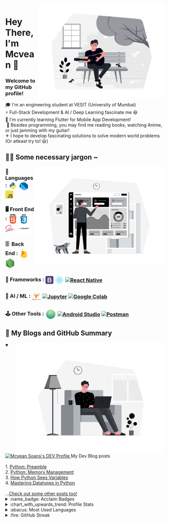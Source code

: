 <img align="right" src="assets/hobby.svg" height="300" />

# Hey There, I'm Mcvean :wave:

### Welcome to my GitHub profile!

:mortar_board: I'm an engineering student at VESIT (University of Mumbai) <br>
:zap: Full-Stack Development &amp; AI / Deep Learning fascinate me :laughing: <br>
:seedling: I'm currently learning Flutter for Mobile App Development! <br>
&nbsp;:beginner: Besides programming, you may find me reading books, watching Anime, or just jamming with my guitar! <br>
:fleur_de_lis: I hope to develop fascinating solutions to solve modern world problems (Or atleast try to! :smiley:)

## :man_technologist: Some necessary jargon ~

<img align="right" src="assets/dashboard.svg" height="310" />
<!-- <img align="right" src="https://media.giphy.com/media/mCRJDo24UvJMA/giphy.gif" height="300" /> -->

### :speech_balloon: Languages : [<img align="center" src="https://raw.githubusercontent.com/github/explore/80688e429a7d4ef2fca1e82350fe8e3517d3494d/topics/python/python.png" width="30" alt="Python" />](https://www.python.org/) [<img align="center" src="https://raw.githubusercontent.com/github/explore/80688e429a7d4ef2fca1e82350fe8e3517d3494d/topics/dart/dart.png" width="30" alt="Dart" />](https://www.dart.dev/) [<img align="center" src="https://raw.githubusercontent.com/github/explore/80688e429a7d4ef2fca1e82350fe8e3517d3494d/topics/javascript/javascript.png" width="25" alt="JS" />](https://en.wikipedia.org/wiki/JavaScript)

### :desktop_computer: Front End : [<img align="center" src="https://raw.githubusercontent.com/github/explore/80688e429a7d4ef2fca1e82350fe8e3517d3494d/topics/html/html.png" width="30" alt="HTML5" />](https://en.wikipedia.org/wiki/HTML5) [<img align="center" src="https://raw.githubusercontent.com/github/explore/80688e429a7d4ef2fca1e82350fe8e3517d3494d/topics/css/css.png" width="30" alt="CSS3" />](https://en.wikipedia.org/wiki/CSS) [<img align="center" src="https://raw.githubusercontent.com/github/explore/80688e429a7d4ef2fca1e82350fe8e3517d3494d/topics/sass/sass.png" width="30" alt="Sass" />](https://sass-lang.com) [<img align="center" src="https://raw.githubusercontent.com/github/explore/80688e429a7d4ef2fca1e82350fe8e3517d3494d/topics/jquery/jquery.png" width="50" height="30" alt="jQuery" />](https://jquery.com/)

### :file_cabinet:&nbsp; Back End : [<img src="https://raw.githubusercontent.com/github/explore/80688e429a7d4ef2fca1e82350fe8e3517d3494d/topics/firebase/firebase.png" align="center" width="30" alt="Firebase" />](https://firebase.google.com/) [<img align="center" src="https://raw.githubusercontent.com/github/explore/80688e429a7d4ef2fca1e82350fe8e3517d3494d/topics/nodejs/nodejs.png" width="30" alt="Nodejs" />](https://nodejs.org/en/)

### :jigsaw: Frameworks : [<img align="center" src="https://raw.githubusercontent.com/github/explore/80688e429a7d4ef2fca1e82350fe8e3517d3494d/topics/bootstrap/bootstrap.png" width="25" alt="Bootstrap" />](https://getbootstrap.com/) [<img align="center" src="https://raw.githubusercontent.com/github/explore/80688e429a7d4ef2fca1e82350fe8e3517d3494d/topics/react/react.png" width="30" alt="React" />](https://reactjs.org/) [<img align="center" src="https://pbs.twimg.com/profile_images/763061332702736385/KoK6gHzp_400x400.jpg" width="25" alt="React Native" />](https://reactnative.dev/)

<!-- [<img align="center" src="https://raw.githubusercontent.com/github/explore/cebd63002168a05a6a642f309227eefeccd92950/topics/flutter/flutter.png" width="25" alt="Flutter" />](https://flutter.dev/) -->

### :robot: AI / ML : [<img src="https://raw.githubusercontent.com/github/explore/80688e429a7d4ef2fca1e82350fe8e3517d3494d/topics/tensorflow/tensorflow.png" align="center" width="30" alt="TensorFlow" />](https://www.tensorflow.org/) [<img src="https://avatars1.githubusercontent.com/u/7388996?s=200&v=4" align="center" width="30" alt="Jupyter" />](https://jupyter.org/) [<img src="https://avatars1.githubusercontent.com/u/38081706?s=40&v=4" align="center" width="30" alt="Google Colab" />](https://colab.research.google.com/)

### :joystick: Other Tools : [<img align="center" src="https://raw.githubusercontent.com/github/explore/80688e429a7d4ef2fca1e82350fe8e3517d3494d/topics/atom/atom.png" width="35" alt="Atom" />](https://atom.io/) [<img align="center" src="https://avatars1.githubusercontent.com/u/11727320?s=40&v=4" width="38" alt="Android Studio" />](https://developer.android.com/studio) [<img src="https://avatars3.githubusercontent.com/u/10251060?s=200&v=4" align="center" width="30" alt="Postman" />](https://www.postman.com/)

## :ghost: My Blogs and GitHub Summary
<img align="right" src="assets/work.svg" height="350" />

<details open>
  <summary><a href="https://dev.to/mcscodes">
  <img src="https://d2fltix0v2e0sb.cloudfront.net/dev-badge.svg" alt="Mcvean Soans's DEV Profile" height="20" width="20">
  </a> My Dev Blog posts</summary>
  <br>
  1. <a href="https://dev.to/mcscodes/python-preamble-127m" target="_blank">Python: Preamble</a> <br>
  2. <a href="https://dev.to/mcscodes/python-memory-management-hcb" target="_blank">Python: Memory Management</a> <br>
  3. <a href="https://dev.to/mcscodes/how-python-sees-variables-869" target="_blank">How Python Sees Variables</a> <br>
  4. <a href="https://dev.to/mcscodes/datatypes-and-mutability-in-python-4266" target="_blank">Mastering Datatypes in Python</a> <br>
  <br>
  ...<a href="https://dev.to/mcscodes" target="_blank">Check out some other posts too!</a> <br>
</details>

<details>
  <summary>:name_badge: Acclaim Badges</summary>
  <br>
  <a href="https://www.youracclaim.com/badges/8bacbf87-9761-48de-b717-28d96ca2317b/public_url"  target="_blank"><img align="center" width="150" height="150" src="https://images.youracclaim.com/size/110x110/images/5772b390-e2aa-416e-b384-97598d4e3e0a/GoogleITcompletionbadge.png" alt="GoogleITS badge"></img> </a> <a href="https://www.youracclaim.com/badges/5cb30816-afc3-48ac-8b11-168dd7d2b567/public_url"  target="_blank"><img align="center" width="150" height="150" src="https://images.youracclaim.com/images/874ab998-8a42-408d-b493-a8764b1fe91c/GIT_201.png" alt="GoogleITA badge"></img> </a>
</details>

<details>
  <summary>:chart_with_upwards_trend: Profile Stats</summary>
  <br>
  <img src="https://github-readme-stats.vercel.app/api?username=mcs-codes&show_icons=true&theme=chartreuse-dark" alt="GitHub Stats" align="center" />
</details>

<details> 
  <summary>:abacus: Most Used Languages</summary>
  <br>
  <img src="https://github-readme-stats.vercel.app/api/top-langs/?username=mcs-codes&layout=compact&theme=chartreuse-dark&langs_count=5&exclude_repo=DL_Coursera,TensorFlow_Dev" alt="GitHub Top-Langs" align="center" />
  <br/>
  <b>Note:</b> This is only a metric of the languages my public code on GitHub consists of and does not reflect my expertise or skill level.
</details>

<details>
  <summary>:fire: GitHub Streak</summary>
  <br>
  <img src="https://github-readme-streak-stats.herokuapp.com/?user=mcs-codes&theme=dark" alt="GitHub Streak" align="center" />
</details>
